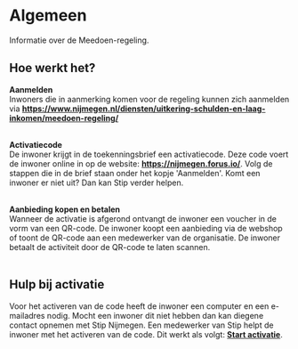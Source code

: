 # Algemeen

Informatie over de Meedoen-regeling.

## Hoe werkt het?

**Aanmelden** <br />
Inwoners die in aanmerking komen voor de regeling kunnen zich aanmelden via **<a href="https://www.nijmegen.nl/diensten/uitkering-schulden-en-laag-inkomen/meedoen-regeling/" target="_blank">https://www.nijmegen.nl/diensten/uitkering-schulden-en-laag-inkomen/meedoen-regeling/</a>**
<br />&nbsp;

**Activatiecode** <br />
De inwoner krijgt in de toekenningsbrief een activatiecode. Deze code voert de inwoner online in op de website: **<a href="https://nijmegen.forus.io/" target="_blank">https://nijmegen.forus.io/</a>**. Volg de stappen die in de brief staan onder het kopje 'Aanmelden'. Komt een inwoner er niet uit? Dan kan Stip verder helpen.
<br />&nbsp;

**Aanbieding kopen en betalen** <br />
Wanneer de activatie is afgerond ontvangt de inwoner een voucher in de vorm van een QR-code.
De inwoner koopt een aanbieding via de webshop of toont de QR-code aan een medewerker van de organisatie. De inwoner betaalt de activiteit door de QR-code te laten scannen.
<br />&nbsp;

## Hulp bij activatie
Voor het activeren van de code heeft de inwoner een computer en een e-mailadres nodig. Mocht een inwoner dit niet hebben dan kan diegene contact opnemen met Stip Nijmegen. Een medewerker van Stip helpt de inwoner met het activeren van de code.
Dit werkt als volgt: **[Start activatie](https://help.forus.io/nijmegen/stips/activatie/)**.

